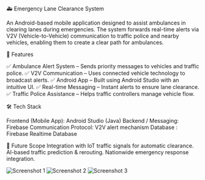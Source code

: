 🚑 Emergency Lane Clearance System

An Android-based mobile application designed to assist ambulances in clearing lanes during emergencies. The system forwards real-time alerts via V2V (Vehicle-to-Vehicle) communication to traffic police and nearby vehicles, enabling them to create a clear path for ambulances.

🚀 Features

✅ Ambulance Alert System – Sends priority messages to vehicles and traffic police.
✅ V2V Communication – Uses connected vehicle technology to broadcast alerts.
✅ Android App – Built using Android Studio with an intuitive UI.
✅ Real-time Messaging – Instant alerts to ensure lane clearance.
✅ Traffic Police Assistance – Helps traffic controllers manage vehicle flow.

🛠️ Tech Stack

Frontend (Mobile App): Android Studio (Java)
Backend / Messaging: Firebase 
Communication Protocol: V2V alert mechanism
Database : Firebase Realtime Database

🎯 Future Scope
Integration with IoT traffic signals for automatic clearance.
AI-based traffic prediction & rerouting.
Nationwide emergency response integration.   


![Screenshot 1](https://drive.google.com/uc?export=view&id=1dhpwiD8_TaOxEg6oCtVgcDXAudwH7q_f)
![Screenshot 2](https://drive.google.com/uc?export=view&id=1BRHCOiU5JB_wF7JVdCfdg1xJMEkbhFxL)
![Screenshot 3](https://drive.google.com/uc?export=view&id=1VvQkeXtLwazJCWRbCfqEmJEk2BkeVHbo)
